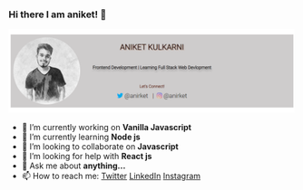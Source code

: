 ### Hi there I am aniket! 👋

<img src="https://github.com/anirket/anirket/blob/master/img.png">

- 🔭 I’m currently working on **Vanilla Javascript**  
- 🌱 I’m currently learning **Node js**
- 👯 I’m looking to collaborate on  **Javascript**  
- 🤔 I’m looking for help with **React js**
- 💬 Ask me about __anything...__
- 📫 How to reach me: [Twitter](https://twitter.com/anirket) [LinkedIn](https://www.linkedin.com/in/aniket-kulkarni-908557188/) [Instagram](https://www.instagram.com/anirket/?hl=en)


